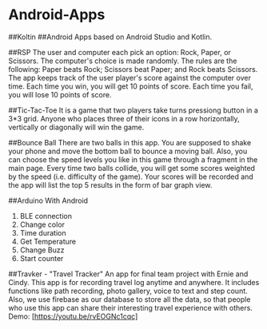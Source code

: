 # Android-Apps
##Koltin
##Android Apps based on Android Studio and Kotlin.

##RSP
The user and computer each pick an option: Rock, Paper, or Scissors. The computer's choice is made randomly. 
The rules are the following: Paper beats Rock; Scissors beat Paper; and Rock beats Scissors. 
The app keeps track of the user player's score against the computer over time.
Each time you win, you will get 10 points of score. Each time you fail, you will lose 10 points of score.

##Tic-Tac-Toe 
It is a game that two players take turns pressiong button in a 3*3 grid. 
Anyone who places three of their icons in a row horizontally, vertically or diagonally will win the game.

##Bounce Ball
There are two balls in this app. You are supposed to shake your phone and move the bottom ball to bounce a moving ball.
Also, you can choose the speed levels you like in this game through a fragment in the main page.
Every time two balls collide, you will get some scores weighted by the speed (i.e. difficulty of the game).
Your scores will be recorded and the app will list the top 5 results in the form of bar graph view.

##Arduino With Android
1. BLE connection
2. Change color
3. Time duration
4. Get Temperature
5. Change Buzz
6. Start counter

##Travker - "Travel Tracker" 
An app for final team project with Ernie and Cindy.
This app is for recording travel log anytime and anywhere. It includes functions like path recording, photo gallery, voice
to text and step count. Also, we use firebase as our database to store all the data, so that people who use this app can 
share their interesting travel experience with others.
Demo: [https://youtu.be/rvEOGNc1cqc]
